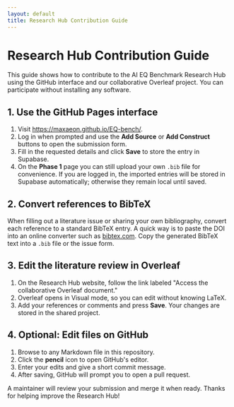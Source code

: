 ```yaml
---
layout: default
title: Research Hub Contribution Guide
---
```


# Research Hub Contribution Guide

This guide shows how to contribute to the AI EQ Benchmark Research Hub using the GitHub interface and our collaborative Overleaf project. You can participate without installing any software.

## 1. Use the GitHub Pages interface

1. Visit <https://maxaeon.github.io/EQ-bench/>.
2. Log in when prompted and use the **Add Source** or **Add Construct** buttons to open the submission form.
3. Fill in the requested details and click **Save** to store the entry in Supabase.
4. On the **Phase&nbsp;1** page you can still upload your own `.bib` file for convenience. If you are logged in, the imported entries will be stored in Supabase automatically; otherwise they remain local until saved.

## 2. Convert references to BibTeX

When filling out a literature issue or sharing your own bibliography, convert each reference to a standard BibTeX entry. A quick way is to paste the DOI into an online converter such as [bibtex.com](https://www.bibtex.com/c/doi-to-bibtex-converter/). Copy the generated BibTeX text into a `.bib` file or the issue form.

## 3. Edit the literature review in Overleaf

1. On the Research Hub website, follow the link labeled "Access the collaborative Overleaf document."
2. Overleaf opens in Visual mode, so you can edit without knowing LaTeX.
3. Add your references or comments and press **Save**. Your changes are stored in the shared project.

## 4. Optional: Edit files on GitHub

1. Browse to any Markdown file in this repository.
2. Click the **pencil** icon to open GitHub's editor.
3. Enter your edits and give a short commit message.
4. After saving, GitHub will prompt you to open a pull request.

A maintainer will review your submission and merge it when ready. Thanks for helping improve the Research Hub!
